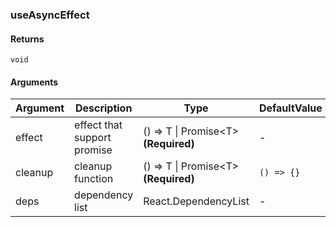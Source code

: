 ### useAsyncEffect

#### Returns
`void`

#### Arguments
|Argument|Description|Type|DefaultValue|
|---|---|---|---|
|effect|effect that support promise|() =&gt; T \| Promise&lt;T&gt;  **(Required)**|-|
|cleanup|cleanup function|() =&gt; T \| Promise&lt;T&gt;  **(Required)**|`() => {}`|
|deps|dependency list|React.DependencyList |-|